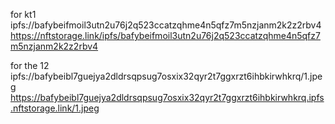 for kt1
ipfs://bafybeifmoil3utn2u76j2q523ccatzqhme4n5qfz7m5nzjanm2k2z2rbv4
https://nftstorage.link/ipfs/bafybeifmoil3utn2u76j2q523ccatzqhme4n5qfz7m5nzjanm2k2z2rbv4

for the 12
ipfs://bafybeibl7guejya2dldrsqpsug7osxix32qyr2t7ggxrzt6ihbkirwhkrq/1.jpeg
https://bafybeibl7guejya2dldrsqpsug7osxix32qyr2t7ggxrzt6ihbkirwhkrq.ipfs.nftstorage.link/1.jpeg